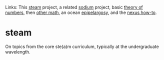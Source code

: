 Links: This [steam](https://github.com/robfatland/steam) project,
a related [sodium](https://github.com/robfatland/sodium) project,
basic [theory of numbers](https://github.com/robfatland/ant), 
then [other math](https://github.com/robfatland/othermathclub),
an ocean [epipelargosy](https://github.com/geosmart/oceanography),
and the [nexus how-to](https://robfatland.github.io/nexus/).


# steam


On topics from the core ste(a)m curriculum, typically at the undergraduate wavelength.
